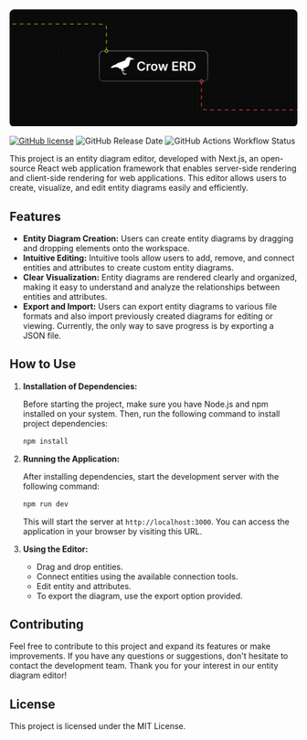 ![crow-header](./public/wallpaper.svg)

[![GitHub license](https://img.shields.io/badge/license-MIT-blue.svg)](/LICENSE) ![GitHub Release Date](https://img.shields.io/github/release-date/LeandroCesarr/crow-erd) ![GitHub Actions Workflow Status](https://img.shields.io/github/actions/workflow/status/LeandroCesarr/crow-erd/vercel.yml)

This project is an entity diagram editor, developed with Next.js, an open-source React web application framework that enables server-side rendering and client-side rendering for web applications. This editor allows users to create, visualize, and edit entity diagrams easily and efficiently.

## Features

- **Entity Diagram Creation:** Users can create entity diagrams by dragging and dropping elements onto the workspace.
- **Intuitive Editing:** Intuitive tools allow users to add, remove, and connect entities and attributes to create custom entity diagrams.
- **Clear Visualization:** Entity diagrams are rendered clearly and organized, making it easy to understand and analyze the relationships between entities and attributes.
- **Export and Import:** Users can export entity diagrams to various file formats and also import previously created diagrams for editing or viewing. Currently, the only way to save progress is by exporting a JSON file.

## How to Use

1.  **Installation of Dependencies:**

    Before starting the project, make sure you have Node.js and npm installed on your system. Then, run the following command to install project dependencies:

    ```bash
    npm install
    ```

2.  **Running the Application:**

    After installing dependencies, start the development server with the following command:

    ```bash
    npm run dev
    ```

    This will start the server at `http://localhost:3000`. You can access the application in your browser by visiting this URL.

3.  **Using the Editor:**

    - Drag and drop entities.
    - Connect entities using the available connection tools.
    - Edit entity and attributes.
    - To export the diagram, use the export option provided.

## Contributing

Feel free to contribute to this project and expand its features or make improvements. If you have any questions or suggestions, don't hesitate to contact the development team. Thank you for your interest in our entity diagram editor!

## License
This project is licensed under the MIT License.

